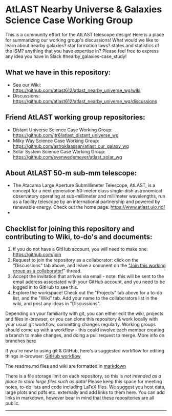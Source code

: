 # AtLAST Nearby Universe & Galaxies Science Case Working Group

This is a community effort for the AtLAST telescope design! Here is a place for summarizing our working group's discussions! What would we like to learn about nearby galaxies? star formation laws? states and statistics of the ISM? anything that you have expertise in? Please feel free to express any idea you have in Slack #nearby_galaxies-case_study!

## What we have in this repository:
- See our Wiki: https://github.com/atlast612/atlast_nearby_universe_wg/wiki
- Discussions: https://github.com/atlast612/atlast_nearby_universe_wg/discussions

## Friend AtLAST working group repositories:
- Distant Universe Science Case Working Group: https://github.com/jtr6/atlast_distant_universe_wg
- Milky Way Science Case Working Group: https://github.com/astroklaassen/atlast_our_galaxy_wg
- Solar System Science Case Working Group: https://github.com/svenwedemeyer/atlast_solar_wg

## About AtLAST 50-m sub-mm telescope:
- The Atacama Large Aperture Submillimeter Telescope, AtLAST, is a concept for a next generation 50-meter class single-dish astronomical observatory operating at sub-millimeter and millimeter wavelengths, run as a facility telescope by an international partnership and powered by renewable energy. Check out the home page: https://www.atlast.uio.no/
- 

## Checklist for joining this repository and contributing to Wiki, to-do's and documents:
1) If you do not have a GitHub account, you will need to make one: https://github.com/join
2) Request to join the repository as a collaborator: click on the "Discussions" tab above, and leave a comment on the ["Join this working group as a collaborator!](https://github.com/atlast612/atlast_nearby_universe_wg/discussions/1)" thread.
3) Accept the invitation that arrives via email - note: this will be sent to the email address associated with your GitHub account, and you need to be logged in to GitHub to see this.
4) Explore the workspace! Check out the "Projects" tab above for a to-do list, and the "Wiki" tab. Add your name to the collaborators list in the wiki, and post any ideas in "Discussions".

Depending on your familiarity with git, you can either edit the wiki, projects and files in-browser, or you can clone this repository & work locally with your usual git workflow, committing changes regularly. Working groups should come up with a workflow - this could involve each member creating a branch to make changes, and doing a pull request to merge. More info on branches [here](https://docs.github.com/en/github/collaborating-with-pull-requests/proposing-changes-to-your-work-with-pull-requests/about-branches)

If you're new to using git & GitHub, here's a suggested workflow for editing things in-browser: [GitHub workflow](https://github.blog/2013-07-11-github-flow-in-the-browser/)

The readme.md files and wiki are formatted in [markdown](https://www.markdownguide.org/basic-syntax/)

There is a file storage limit on each repository, so this is *not intended as a place to store large files such as data!* Please keep this space for meeting notes, to-do lists and code including LaTeX files. We suggest you host data, large plots and pdfs etc. externally and add links to them here. You can add links in markdown, however bear in mind that these repositories are all public.

------------------------------

